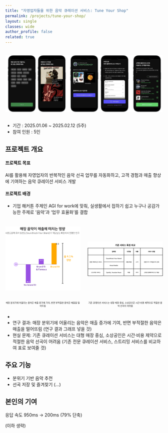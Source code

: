 ```yaml
---
title: "자영업자들을 위한 음악 큐레이션 서비스: Tune Your Shop"
permalink: /projects/tune-your-shop/
layout: single
classes: wide
author_profile: false
related: true
---
```

<img src="/assets/images/tune-your-shop.png"
     alt="Tune Your Shop"
     style="max-width: 100%; height: auto; display: block; margin: 2rem auto;" />

- 기간 : 2025.01.06 ~ 2025.02.12 (5주)
- 참여 인원 : 5인

## 프로젝트 개요
#### 프로젝트 목표
AI를 활용해 자영업자의 반복적인 음악 선곡 업무를 자동화하고, 고객 경험과 매출 향상에 기여하는 음악 큐레이션 서비스 개발
#### 프로젝트 배경
- 기업 해커톤 주제인 AGI for work에 맞춰, 실생활에서 접하기 쉽고 누구나 공감가능한 주제로 ‘음악’과 ‘업무 효율화’를 결합
  
<div style="display: flex; gap: 24px; align-items: flex-start;">
  <div style="flex: 1; text-align: center;">
    <img src="/assets/images/tune-your-shop_graph.png" alt="연구결과 이미지" style="max-width: 100%; height: 250px; object-fit: contain;">
    <p style="font-size: 0.5em;">매장 분위기에 어울리는 음악은 매출 증가에 기여, 반면 부적절한 음악은 매출을 떨어뜨림</p>
  </div>
  <div style="flex: 1; text-align: center;">
    <img src="/assets/images/tune-your-shop_graph2.png" alt="기존 서비스 이미지" style="max-width: 100%; height: 250px; object-fit: contain;">
    <p style="font-size: 0.5em;">기존 큐레이션 서비스는 대형 매장 중심, 소상공인은 시간·비용 제약으로 적절한 음악 선곡이 어려움</p>
  </div>
</div>





- 
- 연구 결과: 매장 분위기에 어울리는 음악은 매출 증가에 기여, 반면 부적절한 음악은 매출을 떨어뜨림 (연구 결과 그래프 넣을 것)
- 현실 문제: 기존 큐레이션 서비스는 대형 매장 중심, 소상공인은 시간·비용 제약으로 적절한 음악 선곡이 어려움 (기존 전문 큐레이션 서비스, 스트리밍 서비스를 비교하여 표로 보여줄 것)

## 주요 기능

- 분위기 기반 음악 추천
- 선곡 저장 및 즐겨찾기 (…)

## 본인의 기여

응답 속도 950ms → 200ms (79% 단축)

(이하 생략)
